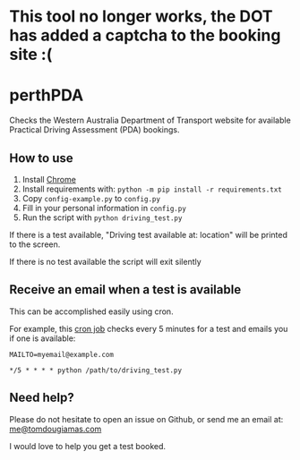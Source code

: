 # This tool no longer works, the DOT has added a captcha to the booking site :( 
# perthPDA

Checks the Western Australia Department of Transport website for available Practical Driving Assessment (PDA) bookings.

## How to use
1. Install [Chrome](https://www.google.com.au/chrome/)
1. Install requirements with: `python -m pip install -r requirements.txt`
1. Copy `config-example.py` to `config.py`
1. Fill in your personal information in `config.py`
1. Run the script with `python driving_test.py`

If there is a test available, "Driving test available at: location" will be printed to the screen.

If there is no test available the script will exit silently


## Receive an email when a test is available

This can be accomplished easily using cron.

For example, this [cron job](https://en.wikipedia.org/wiki/Cron) checks every 5 minutes for a test and emails you if one is available:
```
MAILTO=myemail@example.com

*/5 * * * * python /path/to/driving_test.py
```


## Need help?
Please do not hesitate to open an issue on Github, or send me an email at: me@tomdougiamas.com

I would love to help you get a test booked.
